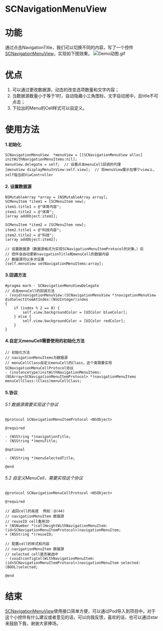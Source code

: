 # SCNavigationMenuView
# 功能
通过点击NavigationTitle，我们可以切换不同的内容，写了一个控件[SCNavigationMenuView](https://github.com/TalkingJourney/SCNavigationMenuView)，实现如下图效果。
![Demo动图.gif](http://upload-images.jianshu.io/upload_images/1635692-e9c09e2f1697abbf.gif?imageMogr2/auto-orient/strip%7CimageView2/2/w/1240)

# 优点
1. 可以通过更改数据源，动态的改变选项数量和文字内容；
2. 当数据源数量小于等于1时，自动隐藏小三角图标，文字自动居中，且title不可点击；
3. 下拉出的Menu的Cell样式可以自定义。

# 使用方法
#### 1.初始化
```
SCNavigationMenuView  *menuView = [[SCNavigationMenuView alloc] initWithNavigationMenuItems:nil];
menuView.delegate = self;  // 设置点击menuCell回调的代理
[menuView displayMenuInView:self.view];  // 将menuView展示在哪个view上，self指当前ViwController
```
#### 2. 设置数据源
```
NSMutableArray *array = [NSMutableArray array];
SCMenuItem *item1 = [SCMenuItem new];
item1.title1 = @"体育内容";
item1.title2 = @"体育";
[array addObject:item1];
    
SCMenuItem *item2 = [SCMenuItem new];
item2.title1 = @"科技内容";
item2.title2 = @"科技";
[array addObject:item2];

// 设置数据源（数据源格式为实现SCNavigationMenuItemProtocol的对象，）后
// 控件会自动更新navigationTitle和menuCell的数据内容
// 数据源可以多次设置
[self.menuView setNavigationMenuItems:array];
```
#### 3.回调方法
```
#pragma mark - SCNavigationMenuViewDelegate
// 点击menuCell的回调方法
- (void)navigationMenuView:(SCNavigationMenuView *)navigationMenuView didSelectItemAtIndex:(NSUInteger)index
{
    if (index % 2 == 0) {
        self.view.backgroundColor = [UIColor blueColor];
    } else {
        self.view.backgroundColor = [UIColor redColor];
    }
}
```
#### 4.自定义menuCell需要使用的初始化方法
```
// 初始化方法
// navigationMenuItems为数据源
// menuCellClass自定义menuCell的Class，这个类需要实现SCNavigationMenuCellProtocol协议
- (instancetype)initWithNavigationMenuItems:(NSArray<SCNavigationMenuItemProtocol> *)navigationMenuItems menuCellClass:(Class)menuCellClass;
```
#### 5.协议
###### 5.1 数据源需要实现这个协议
```
@protocol SCNavigationMenuItemProtocol <NSObject>

@required

- (NSString *)navigationTitle;
- (NSString *)menuTitle;

@optional

- (NSString *)menuSelectedTitle;

@end
```
###### 5.2 自定义MenuCell，需要实现这个协议
```
@protocol SCNavigationMenuCellProtocol <NSObject>

@required

// 返回cell的高度  例如：@(44)
// navigationMenuItem 数据源
// reuseID cell重用ID
+ (NSNumber *)cellHeightWithNavigationMenuItem:(id<SCNavigationMenuItemProtocol>)navigationMenuItem;
+ (NSString *)reuseID;

// 配置cell的样式和内容
// navigationMenuItem 数据源
// selected cell是否被选中
- (void)configCellWithNavigationMenuItem:(id<SCNavigationMenuItemProtocol>)navigationMenuItem selected:(BOOL)selected;

@end
```
# 结束
[SCNavigationMenuView](https://github.com/TalkingJourney/SCNavigationMenuView)使用接口简单方便，可以通过Pod导入到项目中。对于这个小控件有什么建议或者意见的话，可以向我反馈，喜欢的话，也可以通过star来鼓励下我，谢谢大家捧场。
